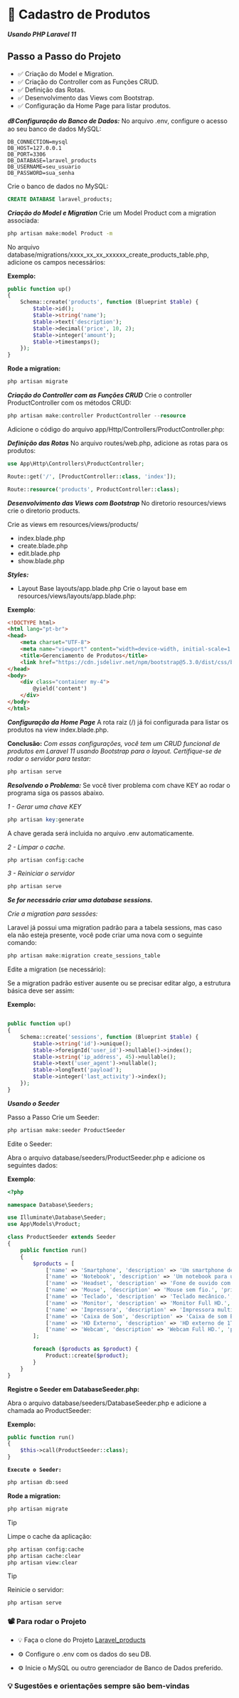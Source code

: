 # 🚀 Cadastro de Produtos

***Usando PHP Laravel 11***

## Passo a Passo do Projeto

- ✅ Criação do Model e Migration.
- ✅ Criação do Controller com as Funções CRUD.
- ✅ Definição das Rotas.
- ✅ Desenvolvimento das Views com Bootstrap.
- ✅ Configuração da Home Page para listar produtos.

</hr>

***㏈ Configuração do Banco de Dados:***
No arquivo .env, configure o acesso ao seu banco de dados MySQL:

```DOTENV
DB_CONNECTION=mysql
DB_HOST=127.0.0.1
DB_PORT=3306
DB_DATABASE=laravel_products
DB_USERNAME=seu_usuario
DB_PASSWORD=sua_senha
```

Crie o banco de dados no MySQL:

```SQL
CREATE DATABASE laravel_products;
```

</hr>

***Criação do Model e Migration***
Crie um Model Product com a migration associada:

```bash
php artisan make:model Product -m
```

No arquivo database/migrations/xxxx_xx_xx_xxxxxx_create_products_table.php, adicione os campos necessários:

**Exemplo:**

```PHP
public function up()
{
    Schema::create('products', function (Blueprint $table) {
        $table->id();
        $table->string('name');
        $table->text('description');
        $table->decimal('price', 10, 2);
        $table->integer('amount');
        $table->timestamps();
    });
}
```

**Rode a migration:**

```bash
php artisan migrate
```

</hr>

***Criação do Controller com as Funções CRUD***
Crie o controller ProductController com os métodos CRUD:

```PHP
php artisan make:controller ProductController --resource
```

Adicione o código do arquivo app/Http/Controllers/ProductController.php:

</hr>

***Definição das Rotas***
No arquivo routes/web.php, adicione as rotas para os produtos:

```PHP
use App\Http\Controllers\ProductController;

Route::get('/', [ProductController::class, 'index']);

Route::resource('products', ProductController::class);
```

</hr>

***Desenvolvimento das Views com Bootstrap***
No diretorio resources/views crie o diretorio products.

Crie as views em resources/views/products/

- index.blade.php
- create.blade.php
- edit.blade.php
- show.blade.php

***Styles:***

- Layout Base layouts/app.blade.php
Crie o layout base em resources/views/layouts/app.blade.php:

**Exemplo**:

```HTML
<!DOCTYPE html>
<html lang="pt-br">
<head>
    <meta charset="UTF-8">
    <meta name="viewport" content="width=device-width, initial-scale=1.0">
    <title>Gerenciamento de Produtos</title>
    <link href="https://cdn.jsdelivr.net/npm/bootstrap@5.3.0/dist/css/bootstrap.min.css" rel="stylesheet">
</head>
<body>
    <div class="container my-4">
        @yield('content')
    </div>
</body>
</html>
```

</hr>

***Configuração da Home Page***
A rota raiz (/) já foi configurada para listar os produtos na view index.blade.php.

</hr>

**Conclusão:**
*Com essas configurações, você tem um CRUD funcional de produtos em Laravel 11 usando Bootstrap para o layout. Certifique-se de rodar o servidor para testar:*

```PHP
php artisan serve
```

***Resolvendo o Problema:***
Se você tiver problema com chave KEY ao rodar o programa siga os passos abaixo.

*1 - Gerar uma chave KEY*

```PHP
php artisan key:generate
```

A chave gerada será incluida no arquivo .env automaticamente.

*2 - Limpar o cache.*

```PHP
php artisan config:cache
```

*3 - Reiniciar o servidor*

```PHP
php artisan serve
```

***Se for necessário criar  uma database sessions.***

*Crie a migration para sessões:*

Laravel já possui uma migration padrão para a tabela sessions, mas caso ela não esteja presente, você pode criar uma nova com o seguinte comando:

```PHP
php artisan make:migration create_sessions_table
```

Edite a migration (se necessário):

Se a migration padrão estiver ausente ou se precisar editar algo, a estrutura básica deve ser assim:

**Exemplo:**

```PHP

public function up()
{
    Schema::create('sessions', function (Blueprint $table) {
        $table->string('id')->unique();
        $table->foreignId('user_id')->nullable()->index();
        $table->string('ip_address', 45)->nullable();
        $table->text('user_agent')->nullable();
        $table->longText('payload');
        $table->integer('last_activity')->index();
    });
}
```

***Usando o Seeder***

Passo a Passo
Crie um Seeder:

```php
php artisan make:seeder ProductSeeder
```

Edite o Seeder:

Abra o arquivo database/seeders/ProductSeeder.php e adicione os seguintes dados:

**Exemplo**:

```php
<?php

namespace Database\Seeders;

use Illuminate\Database\Seeder;
use App\Models\Product;

class ProductSeeder extends Seeder
{
    public function run()
    {
        $products = [
            ['name' => 'Smartphone', 'description' => 'Um smartphone de última geração.', 'price' => 2500.00, 'amount' => 10],
            ['name' => 'Notebook', 'description' => 'Um notebook para uso profissional.', 'price' => 4500.00, 'amount' => 5],
            ['name' => 'Headset', 'description' => 'Fone de ouvido com microfone.', 'price' => 150.00, 'amount' => 25],
            ['name' => 'Mouse', 'description' => 'Mouse sem fio.', 'price' => 80.00, 'amount' => 50],
            ['name' => 'Teclado', 'description' => 'Teclado mecânico.', 'price' => 200.00, 'amount' => 30],
            ['name' => 'Monitor', 'description' => 'Monitor Full HD.', 'price' => 900.00, 'amount' => 15],
            ['name' => 'Impressora', 'description' => 'Impressora multifuncional.', 'price' => 1200.00, 'amount' => 8],
            ['name' => 'Caixa de Som', 'description' => 'Caixa de som Bluetooth.', 'price' => 300.00, 'amount' => 20],
            ['name' => 'HD Externo', 'description' => 'HD externo de 1TB.', 'price' => 400.00, 'amount' => 12],
            ['name' => 'Webcam', 'description' => 'Webcam Full HD.', 'price' => 250.00, 'amount' => 18],
        ];

        foreach ($products as $product) {
            Product::create($product);
        }
    }
}
```

**Registre o Seeder em DatabaseSeeder.php:**

Abra o arquivo database/seeders/DatabaseSeeder.php e adicione a chamada ao ProductSeeder:

**Exemplo:**

```php
public function run()
{
    $this->call(ProductSeeder::class);
}
```

**`Execute o Seeder:`**

```PHP
php artisan db:seed
```

**Rode a migration:**

```PHP
php artisan migrate
```

> [!TIP]
> Limpe o cache da aplicação:

```PHP
php artisan config:cache
php artisan cache:clear
php artisan view:clear
```

> [!TIP]
> Reinicie o servidor:

```PHP
php artisan serve
```

</hr>

### 📽️ Para rodar o Projeto

- 💡 Faça o clone do Projeto
[Laravel_products](https://github.com/cabraldasilvac/laravel_products.git)

- ⚙️ Configure o .env com os dados do seu DB.
- ⚙️ Inicie o MySQL ou outro gerenciador de Banco de Dados preferido.

</hr>

### 💡 Sugestões e orientações sempre são bem-vindas
